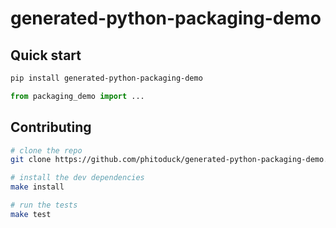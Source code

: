 # generated-python-packaging-demo

## Quick start

```bash
pip install generated-python-packaging-demo
```

```python
from packaging_demo import ...
```

## Contributing

```bash
# clone the repo
git clone https://github.com/phitoduck/generated-python-packaging-demo.git

# install the dev dependencies
make install

# run the tests
make test
```

